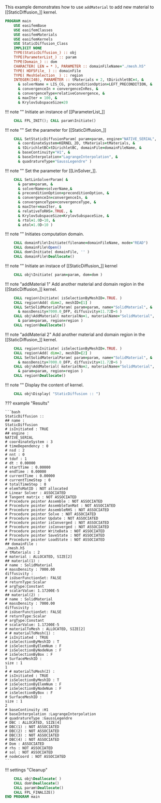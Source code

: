 This example demonstrates how to use `addMaterial` to add new material to [[StaticDiffusion_]] kernel.

``` fortran
PROGRAM main
    USE easifemBase
    USE easifemClasses
    USE easifemMaterials
    USE easifemKernels
    USE StaticDiffusion_Class
    IMPLICIT NONE
    TYPE(StaticDiffusion_) :: obj
    TYPE(ParameterList_) :: param
    TYPE(Domain_) :: dom
    CHARACTER( LEN = * ), PARAMETER :: domainFileName="./mesh.h5"
    TYPE( HDF5File_ ) :: domainFile
    TYPE( MeshSelection_ ) :: region
    INTEGER(I4B), PARAMETER :: tMaterials = 2, tDirichletBC=4, &
      & solverName = LIS_CG, preconditionOption=LEFT_PRECONDITION, &
      & convergenceIn = convergenceInRes, &
      & convergenceType=relativeConvergence, &
      & maxIter = 100, &
      & KrylovSubspaceSize=20
```

!!! note ""
    Initiate an instance of [[ParameterList_]]

```fortran
    CALL FPL_INIT(); CALL param%Initiate()
```

!!! note ""
    Set the parameter for [[StaticDiffusion_]]

```fortran
    CALL SetStaticDiffusionParam( param=param, engine="NATIVE_SERIAL", &
      & coordinateSystem=KERNEL_2D, tMaterials=tMaterials, &
      & tDirichletBC=tDirichletBC, domainFile=domainFileName, &
      & baseContinuity="H1", &
      & baseInterpolation="LagrangeInterpolation", &
      & quadratureType="GaussLegendre" )
```

!!! note ""
    Set the parameter for [[LinSolver_]].


```fortran
    CALL SetLinSolverParam( &
      & param=param, &
      & solverName=solverName,&
      & preconditionOption=preconditionOption, &
      & convergenceIn=convergenceIn, &
      & convergenceType=convergenceType, &
      & maxIter=maxIter, &
      & relativeToRHS=.TRUE., &
      & KrylovSubspaceSize=KrylovSubspaceSize, &
      & rtol=1.0D-10, &
      & atol=1.0D-10 )
```

!!! note ""
    Initiates computation domain.

```fortran
    CALL domainFile%Initiate(filename=domainFileName, mode="READ")
    CALL domainFile%Open()
    CALL dom%Initiate( domainFile, '' )
    CALL domainFile%Deallocate()
```

!!! note ""
    Initiate an instace of [[StaticDiffusion_]] kernel

```fortran
    CALL obj%Initiate( param=param, dom=dom )
```

!!! note "addMaterial 1"
    Add another material and domain region in the [[StaticDiffusion_]] kernel.

```fortran
    CALL region%Initiate( isSelectionByMeshID=.TRUE. )
    CALL region%Add( dim=2, meshID=[1] )
    CALL SetSolidMaterialParam( param=param, name="SolidMaterial", &
      & massDensity=7000.0_DFP, diffusivity=11.72D-6 )
    CALL obj%AddMaterial( materialNo=1, materialName="SolidMaterial",  &
      & param=param, region=region )
    CALL region%Deallocate()
```

!!! note "addMaterial 2"
    Add another material and domain region in the [[StaticDiffusion_]] kernel.

```fortran
    CALL region%Initiate( isSelectionByMeshID=.TRUE. )
    CALL region%Add( dim=2, meshID=[2] )
    CALL SetSolidMaterialParam( param=param, name="SolidMaterial", &
      & massDensity=7000.0_DFP, diffusivity=11.72D-6 )
    CALL obj%AddMaterial( materialNo=2, materialName="SolidMaterial",  &
      & param=param, region=region )
    CALL region%Deallocate()
```

!!! note ""
    Display the content of kernel.

```fortran
    CALL obj%Display( "StaticDiffusion :: ")
```

??? example "Results"

    ```bash
    StaticDiffusion ::
    ## name :
    StaticDiffusion
    # isInitiated : TRUE
    ## engine :
    NATIVE_SERIAL
    # coordinateSystem : 3
    # timeDependency : 0
    # nsd : 2
    # nnt : 0
    # tdof : 1
    # dt : 0.00000
    # startTime : 0.00000
    # endTime : 0.00000
    # currentTime : 0.00000
    # currentTimeStep : 0
    # totalTimeStep : 0
    # elemToMatID : NOT allocated
    # Linear Solver : ASSOCIATED
    # Tangent matrix : NOT ASSOCIATED
    # Procedure pointer Assemble : NOT ASSOCIATED
    # Procedure pointer AssembleTanMat : NOT ASSOCIATED
    # Procedure pointer AssembleRHS : NOT ASSOCIATED
    # Procedure pointer Solve : NOT ASSOCIATED
    # Procedure pointer Update : NOT ASSOCIATED
    # Procedure pointer isConverged : NOT ASSOCIATED
    # Procedure pointer isConverged : NOT ASSOCIATED
    # Procedure pointer WriteData : NOT ASSOCIATED
    # Procedure pointer SaveState : NOT ASSOCIATED
    # Procedure pointer LoadState : NOT ASSOCIATED
    ## domainFile :
    ./mesh.h5
    # tMaterials : 2
    # material : ALLOCATED, SIZE[2]
    ## material(1) :
    # name : SolidMaterial
    # massDensity : 7000.00
    diffusivity :
    # isUserFunctionSet: FALSE
    # returnType:Scalar
    # argType:Constant
    # scalarValue: 1.17200E-5
    ## material(2) :
    # name : SolidMaterial
    # massDensity : 7000.00
    diffusivity :
    # isUserFunctionSet: FALSE
    # returnType:Scalar
    # argType:Constant
    # scalarValue: 1.17200E-5
    # materialToMesh : ALLOCATED, SIZE[2]
    # # materialToMesh(1) :
    # isInitiated : TRUE
    # isSelectionByMeshID : T
    # isSelectionByElemNum : F
    # isSelectionByNodeNum : F
    # isSelectionByBox : F
    # SurfaceMeshID :
    size : 1
    1
    # # materialToMesh(2) :
    # isInitiated : TRUE
    # isSelectionByMeshID : T
    # isSelectionByElemNum : F
    # isSelectionByNodeNum : F
    # isSelectionByBox : F
    # SurfaceMeshID :
    size : 1
    2
    # baseContinuity :H1
    # baseInterpolation :LagrangeInterpolation
    # quadratureType :GaussLegendre
    # DBC : ALLOCATED, SIZE[4]
    # DBC(1) : NOT ASSOCIATED
    # DBC(2) : NOT ASSOCIATED
    # DBC(3) : NOT ASSOCIATED
    # DBC(4) : NOT ASSOCIATED
    # Dom : ASSOCIATED
    # rhs : NOT ASSOCIATED
    # sol : NOT ASSOCIATED
    # nodeCoord : NOT ASSOCIATED
    ```

!!! settings "Cleanup"

```fortran
    CALL obj%Deallocate( )
    CALL dom%Deallocate()
    CALL param%Deallocate()
    CALL FPL_FINALIZE()
END PROGRAM main
```
